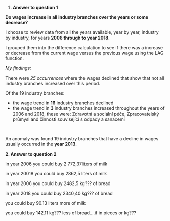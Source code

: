 1. **Answer to question 1**

**Do wages increase in all industry branches over the years or some decrease?**



I choose to review data from all the years available, year by year, industry by industry, for years **2006 through to year 2018**.

I grouped them into the difference calculation to see if there was a increase or decrease from the current wage versus the previous wage using the LAG function.



*My findings:*

There were *25 occurrences* where the wages declined that show that not all industry branches increased over this period.



Of the 19 industry branches:

* the wage trend in **16** industry branches declined
* the wage trend in **3** industry branches increased throughout the years of 2006 and 2018, these were: Zdravotní a sociální péče, Zpracovatelský průmysl and činnosti související s odpady a sanacemi

 

An anomaly was found 19 industry branches that have a decline in wages usually occurred in the **year 2013**.



**2. Answer to question 2**



in year 2006 you could buy 2 772,37liters of milk 

in year 20018  you could buy 2862,5 liters of milk

in year 2006 you could buy 2482,5 kg??? of bread

in year 2018 you could buy 2340,40 kg??? of bread



you could buy 90.13 liters more of milk

you could buy 142.11 kg??? less of bread....if in pieces or kg???



